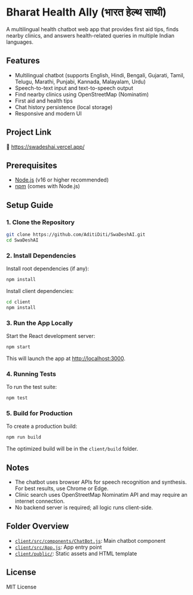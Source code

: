 # Bharat Health Ally (भारत हेल्थ साथी)

A multilingual health chatbot web app that provides first aid tips, finds nearby clinics, and answers health-related queries in multiple Indian languages.

## Features

- Multilingual chatbot (supports English, Hindi, Bengali, Gujarati, Tamil, Telugu, Marathi, Punjabi, Kannada, Malayalam, Urdu)
- Speech-to-text input and text-to-speech output
- Find nearby clinics using OpenStreetMap (Nominatim)
- First aid and health tips
- Chat history persistence (local storage)
- Responsive and modern UI

## Project Link
🔗 https://swadeshai.vercel.app/

## Prerequisites

- [Node.js](https://nodejs.org/) (v16 or higher recommended)
- [npm](https://www.npmjs.com/) (comes with Node.js)

## Setup Guide

### 1. Clone the Repository

```sh
git clone https://github.com/AditiDiti/SwaDeshAI.git
cd SwaDeshAI
```

### 2. Install Dependencies

Install root dependencies (if any):

```sh
npm install
```

Install client dependencies:

```sh
cd client
npm install
```

### 3. Run the App Locally

Start the React development server:

```sh
npm start
```

This will launch the app at [http://localhost:3000](http://localhost:3000).

### 4. Running Tests

To run the test suite:

```sh
npm test
```

### 5. Build for Production

To create a production build:

```sh
npm run build
```

The optimized build will be in the `client/build` folder.

## Notes

- The chatbot uses browser APIs for speech recognition and synthesis. For best results, use Chrome or Edge.
- Clinic search uses OpenStreetMap Nominatim API and may require an internet connection.
- No backend server is required; all logic runs client-side.

## Folder Overview

- [`client/src/components/ChatBot.js`](client/src/components/ChatBot.js): Main chatbot component
- [`client/src/App.js`](client/src/App.js): App entry point
- [`client/public/`](client/public/): Static assets and HTML template

## License

MIT License
